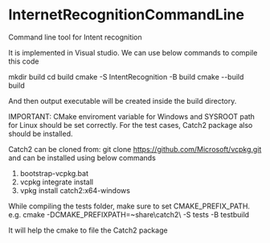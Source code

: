 # InternetRecognitionCommandLine
Command line tool for Intent recognition

It is implemented in Visual studio. 
We can use below commands to compile this code

mkdir build
cd build
cmake -S IntentRecognition -B build
cmake --build build

And then output executable will be created inside the build directory.

IMPORTANT: CMake enviroment variable for Windows and SYSROOT path for Linux should be set correctly.
For the test cases, Catch2 package also should be installed.

Catch2 can be cloned from:
git clone https://github.com/Microsoft/vcpkg.git
and can be installed using below commands
1. bootstrap-vcpkg.bat
2. vcpkg integrate install
3. vpkg install catch2:x64-windows

While compiling the tests folder, make sure to set CMAKE_PREFIX_PATH.
e.g. cmake -DCMAKE_PREFIXPATH=~share\catch2\ -S tests -B testbuild

It will help the cmake to file the Catch2 package
